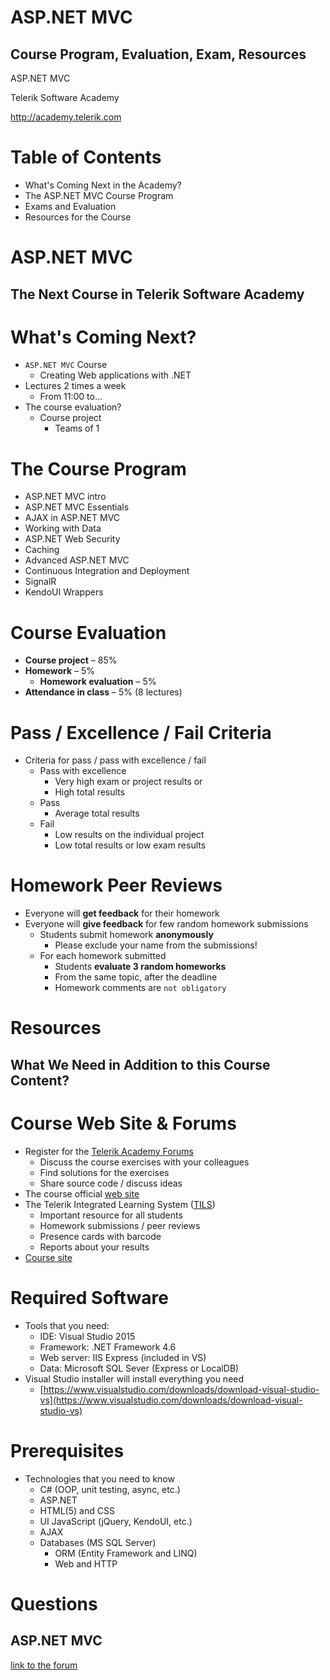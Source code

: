 <!-- section start -->
<!-- attr: { id:'title', class:'slide-title', hasScriptWrapper:true } -->
# ASP.NET MVC
## Course Program, Evaluation, Exam, Resources

<div class="signature">
    <p class="signature-course">ASP.NET MVC</p>
    <p class="signature-initiative">Telerik Software Academy</p>
    <a href="http://academy.telerik.com" class="signature-link">http://academy.telerik.com</a>
</div>


<!-- section start -->
<!-- attr: { id:'table-of-contents' } -->
# Table of Contents
- What's Coming Next in the Academy?
- The ASP.NET MVC Course Program
- Exams and Evaluation
- Resources for the Course


<!-- section start -->
<!-- attr: { class:'slide-section', id:'coming-next' } -->
# ASP.NET MVC
## The Next Course in Telerik Software Academy

<!-- attr: { hasScriptWrapper:true, style:'font-size:0.9em' } -->
# What's Coming Next?
- `ASP.NET MVC` Course
  - Creating Web applications with .NET
- Lectures 2 times a week
  - From 11:00 to...
- The course evaluation?
  - Course project
    - Teams of 1

<!-- section start -->
<!-- attr: {class: 'slide-section', id: 'spa-program'} -->
<!-- # ASP.NET MVC Course Program
## What Will We Cover in the Course? -->

<!-- attr: { hasScriptWrapper:true } -->
# The Course Program

- ASP.NET MVC intro
- ASP.NET MVC Essentials
- AJAX in ASP.NET MVC
- Working with Data
- ASP.NET Web Security
- Caching
- Advanced ASP.NET MVC
- Continuous Integration and Deployment
- SignalR
- KendoUI Wrappers

<!-- section start -->
<!-- attr: {id: 'evaluation', class: 'slide-section'} -->
<!-- # Course Evaluation -->

<!-- attr: { style:'font-size:0.9em' } -->
# Course Evaluation
- **Course project** – 85%
- **Homework** – 5%
  - **Homework evaluation** – 5%
- **Attendance in class** – 5% (8 lectures)

# Pass / Excellence / Fail Criteria
-	Criteria for pass / pass with excellence / fail
	-	Pass with excellence
		-	Very high exam or project results or
		-	High total results
	-	Pass
		-	Average total results
	-	Fail
		-	Low results on the individual project
		-	Low total results or low exam results

# Homework Peer Reviews
-	Everyone will **get feedback** for their homework
-	Everyone will **give feedback** for few random homework submissions
	-	Students submit homework **anonymously**
		-	Please exclude your name from the submissions!
	-	For each homework submitted
		-	Students **evaluate 3 random homeworks**
		-	From the same topic, after the deadline
		-	Homework comments are `not obligatory`

<!-- section start -->
<!-- attr: { id:'resources', class:'slide-section' } -->
# Resources
## What We Need in Addition to this Course Content?


<!-- attr: { style:'font-size:0.9em' } -->
# Course Web Site & Forums
-	Register for the [Telerik Academy Forums](http://telerikacademy.com/Forum/Category/55/asp-net-mvc)
	-	Discuss the course exercises with your colleagues
	-	Find solutions for the exercises
	-	Share source code / discuss ideas
-	The course official [web site](http://academy.telerik.com/student-courses/software-technologies/aspnet-mvc/about/about)
-	The Telerik Integrated Learning System ([TILS](http://www.telerikacademy.com))
	-	Important resource for all students
	-	Homework submissions / peer reviews
	-	Presence cards with barcode
	-	Reports about your results
-	[Course site](http://telerikacademy.com/Courses/Courses/Details/313)

# Required Software
- Tools that you need:
	- IDE: Visual Studio 2015
	- Framework: .NET Framework 4.6
	- Web server: IIS Express (included in VS)
	- Data: Microsoft SQL Sever (Express or LocalDB)
- Visual Studio installer will install everything you need
	- [https://www.visualstudio.com/downloads/download-visual-studio-vs](https://www.visualstudio.com/downloads/download-visual-studio-vs)

# Prerequisites
- Technologies that you need to know
	- C# (OOP, unit testing, async, etc.)
	- ASP.NET
	- HTML(5) and CSS
	- UI JavaScript (jQuery, KendoUI, etc.)
	- AJAX
  - Databases (MS SQL Server)
	- ORM (Entity Framework and LINQ)
	- Web and HTTP

<!-- section start -->
<!-- attr: { id:'questions', class:'slide-section' } -->
# Questions
## ASP.NET MVC
[link to the forum](http://telerikacademy.com/Forum/Category/55/asp-net-mvc)
